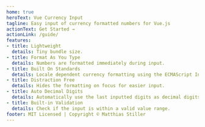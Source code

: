 ```yaml
---
home: true
heroText: Vue Currency Input
tagline: Easy input of currency formatted numbers for Vue.js
actionText: Get Started →
actionLink: /guide/
features:
- title: Lightweight
  details: Tiny bundle size.
- title: Format As You Type
  details: Numbers are formatted immediately during input.
- title: Built On Standards
  details: Locale dependent currency formatting using the ECMAScript Internationalization API.
- title: Distraction Free
  details: Hides the formatting on focus for easier input.
- title: Auto Decimal Digits
  details: Automatically use the last inputted digits as decimal digits.
- title: Built-in Validation
  details: Check if the input is within a valid value range.
footer: MIT Licensed | Copyright © Matthias Stiller 
---
```

